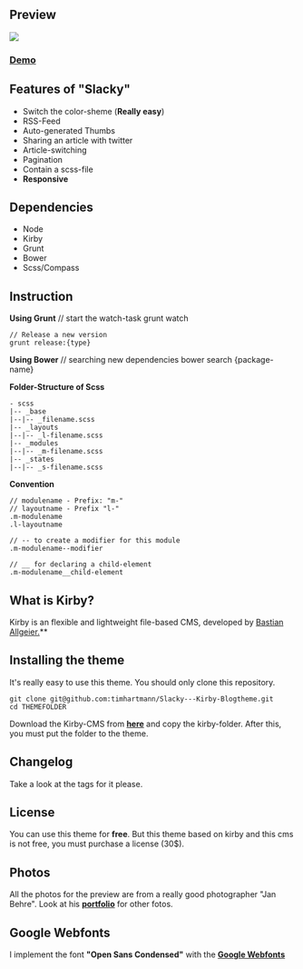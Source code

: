 ## Preview
![](http://geek-rocket.de/theme-slacky.png)
### <a href="http://slacky.geek-rocket.de/">Demo</a>

## Features of "Slacky"
* Switch the color-sheme (**Really easy**)
* RSS-Feed
* Auto-generated Thumbs
* Sharing an article with twitter
* Article-switching
* Pagination
* Contain a scss-file
* **Responsive**

## Dependencies
* Node
* Kirby
* Grunt
* Bower
* Scss/Compass

## Instruction

**Using Grunt**
    // start the watch-task
    grunt watch

    // Release a new version
    grunt release:{type}

**Using Bower**
    // searching new dependencies
    bower search {package-name}

**Folder-Structure of Scss**

    - scss
    |-- _base
    |--|-- _filename.scss
    |-- _layouts
    |--|-- _l-filename.scss
    |-- _modules
    |--|-- _m-filename.scss
    |-- _states
    |--|-- _s-filename.scss

**Convention**

    // modulename - Prefix: "m-"
    // layoutname - Prefix "l-"
    .m-modulename
    .l-layoutname

    // -- to create a modifier for this module
    .m-modulename--modifier

    // __ for declaring a child-element
    .m-modulename__child-element

## What is Kirby?
Kirby is an flexible and lightweight file-based CMS, developed by [Bastian Allgeier.](http://bastianallgeier.com)**

## Installing the theme

It's really easy to use this theme. You should only clone this repository.

    git clone git@github.com:timhartmann/Slacky---Kirby-Blogtheme.git
    cd THEMEFOLDER

Download the Kirby-CMS from <a href="http://getkirby.com">**here**</a> and copy the kirby-folder.
After this, you must put the folder to the theme.

## Changelog
Take a look at the tags for it please.

## License
You can use this theme for **free**. But this theme based on kirby and this cms is not free, you must purchase a license (30$).

## Photos
All the photos for the preview are from a really good photographer "Jan Behre". Look at his **[portfolio](http://www.flickr.com/photos/jcbehre)** for other fotos.

## Google Webfonts
I implement the font **"Open Sans Condensed"** with the **[Google Webfonts](http://www.google.com/webfonts)**



